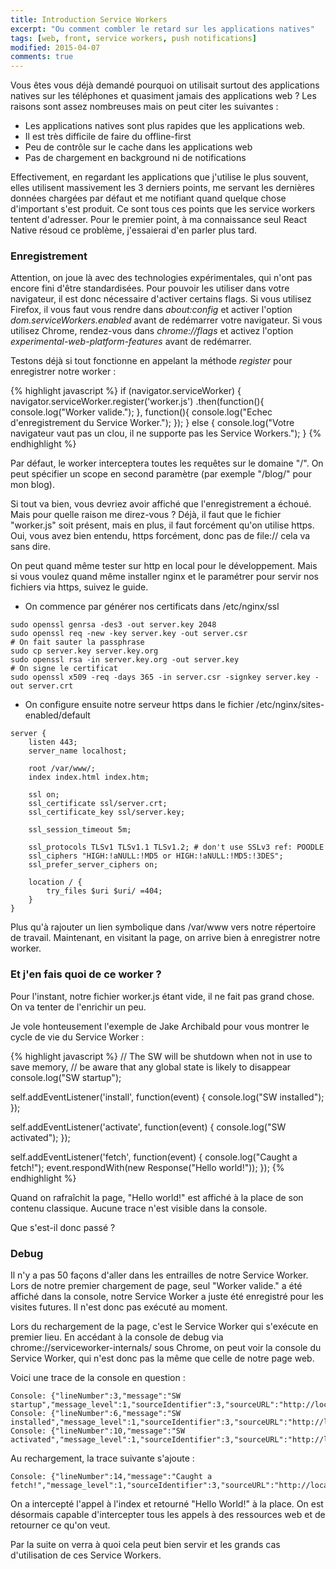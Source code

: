 ```yaml
---
title: Introduction Service Workers
excerpt: "Ou comment combler le retard sur les applications natives"
tags: [web, front, service workers, push notifications]
modified: 2015-04-07
comments: true
---
```


Vous êtes vous déjà demandé pourquoi on utilisait surtout des applications natives sur les téléphones et quasiment jamais des applications web ? Les raisons sont assez nombreuses mais on peut citer les suivantes :

* Les applications natives sont plus rapides que les applications web.
* Il est très difficile de faire du offline-first
* Peu de contrôle sur le cache dans les applications web
* Pas de chargement en background ni de notifications

Effectivement, en regardant les applications que j'utilise le plus souvent, elles utilisent massivement les 3 derniers points, me servant les dernières données chargées par défaut et me notifiant quand quelque chose d'important s'est produit. Ce sont tous ces points que les service workers tentent d'adresser.
Pour le premier point, à ma connaissance seul React Native résoud ce problème, j'essaierai d'en parler plus tard.

### Enregistrement

Attention, on joue là avec des technologies expérimentales, qui n'ont pas encore fini d'être standardisées. Pour pouvoir les utiliser dans votre navigateur, il est donc nécessaire d'activer certains flags. Si vous utilisez Firefox, il vous faut vous rendre dans _about:config_ et activer l'option _dom.serviceWorkers.enabled_ avant de redémarrer votre navigateur. Si vous utilisez Chrome, rendez-vous dans _chrome://flags_ et activez l'option _experimental-web-platform-features_ avant de redémarrer.

Testons déjà si tout fonctionne en appelant la méthode _register_ pour enregistrer notre worker :

{% highlight javascript %}
if (navigator.serviceWorker) {
	navigator.serviceWorker.register('worker.js')
		.then(function(){
	        console.log("Worker valide.");
	    },
	    function(){
	        console.log("Echec d'enregistrement du Service Worker.");
	    });
} else {
	console.log("Votre navigateur vaut pas un clou, il ne supporte pas les Service Workers.");
}
{% endhighlight %}

Par défaut, le worker interceptera toutes les requêtes sur le domaine "/". On peut spécifier un scope en second paramètre (par exemple "/blog/" pour mon blog).

Si tout va bien, vous devriez avoir affiché que l'enregistrement a échoué. Mais pour quelle raison me direz-vous ?
Déjà, il faut que le fichier "worker.js" soit présent, mais en plus, il faut forcément qu'on utilise https. Oui, vous avez bien entendu, https forcément, donc pas de file:// cela va sans dire.

On peut quand même tester sur http en local pour le développement.
Mais si vous voulez quand même installer nginx et le paramétrer pour servir nos fichiers via https, suivez le guide.

* On commence par générer nos certificats dans /etc/nginx/ssl

~~~
sudo openssl genrsa -des3 -out server.key 2048
sudo openssl req -new -key server.key -out server.csr
# On fait sauter la passphrase
sudo cp server.key server.key.org
sudo openssl rsa -in server.key.org -out server.key
# On signe le certificat
sudo openssl x509 -req -days 365 -in server.csr -signkey server.key -out server.crt
~~~

* On configure ensuite notre serveur https dans le fichier /etc/nginx/sites-enabled/default

~~~
server {
	listen 443;
	server_name localhost;

	root /var/www/;
	index index.html index.htm;

	ssl on;
	ssl_certificate ssl/server.crt;
	ssl_certificate_key ssl/server.key;

	ssl_session_timeout 5m;

	ssl_protocols TLSv1 TLSv1.1 TLSv1.2; # don't use SSLv3 ref: POODLE
	ssl_ciphers "HIGH:!aNULL:!MD5 or HIGH:!aNULL:!MD5:!3DES";
	ssl_prefer_server_ciphers on;

	location / {
		try_files $uri $uri/ =404;
	}
}
~~~

Plus qu'à rajouter un lien symbolique dans /var/www vers notre répertoire de travail.
Maintenant, en visitant la page, on arrive bien à enregistrer notre worker.

### Et j'en fais quoi de ce worker ?

Pour l'instant, notre fichier worker.js étant vide, il ne fait pas grand chose. On va tenter de l'enrichir un peu.

Je vole honteusement l'exemple de Jake Archibald pour vous montrer le cycle de vie du Service Worker :

{% highlight javascript %}
// The SW will be shutdown when not in use to save memory,
// be aware that any global state is likely to disappear
console.log("SW startup");

self.addEventListener('install', function(event) {
  console.log("SW installed");
});

self.addEventListener('activate', function(event) {
  console.log("SW activated");
});

self.addEventListener('fetch', function(event) {
  console.log("Caught a fetch!");
  event.respondWith(new Response("Hello world!"));
});
{% endhighlight %}

Quand on rafraîchit la page, "Hello world!" est affiché à la place de son contenu classique.
Aucune trace n'est visible dans la console.

Que s'est-il donc passé ?

### Debug

Il n'y a pas 50 façons d'aller dans les entrailles de notre Service Worker.
Lors de notre premier chargement de page, seul "Worker valide." a été affiché dans la console, notre Service Worker a juste été enregistré pour les visites futures. Il n'est donc pas exécuté au moment.

Lors du rechargement de la page, c'est le Service Worker qui s'exécute en premier lieu.
En accédant à la console de debug via chrome://serviceworker-internals/ sous Chrome, on peut voir la console du Service Worker, qui n'est donc pas la même que celle de notre page web.

Voici une trace de la console en question  :

~~~
Console: {"lineNumber":3,"message":"SW startup","message_level":1,"sourceIdentifier":3,"sourceURL":"http://localhost/serviceworker/worker.js"}
Console: {"lineNumber":6,"message":"SW installed","message_level":1,"sourceIdentifier":3,"sourceURL":"http://localhost/serviceworker/worker.js"}
Console: {"lineNumber":10,"message":"SW activated","message_level":1,"sourceIdentifier":3,"sourceURL":"http://localhost/serviceworker/worker.js"}
~~~

Au rechargement, la trace suivante s'ajoute :

~~~
Console: {"lineNumber":14,"message":"Caught a fetch!","message_level":1,"sourceIdentifier":3,"sourceURL":"http://localhost/serviceworker/worker.js"}
~~~

On a intercepté l'appel à l'index et retourné "Hello World!" à la place.
On est désormais capable d'intercepter tous les appels à des ressources web et de retourner ce qu'on veut.

Par la suite on verra à quoi cela peut bien servir et les grands cas d'utilisation de ces Service Workers.